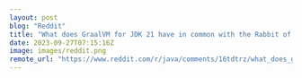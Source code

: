 ```yaml
---
layout: post
blog: "Reddit"
title: "What does GraalVM for JDK 21 have in common with the Rabbit of Caerbannog? Both surprise with their power."
date: 2023-09-27T07:15:16Z
image: images/reddit.png
remote_url: "https://www.reddit.com/r/java/comments/16tdtrz/what_does_graalvm_for_jdk_21_have_in_common_with/"
---
```

